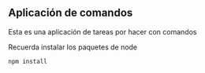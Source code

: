 ## Aplicación de comandos

Esta es una aplicación de tareas por hacer con comandos

Recuerda instalar los paquetes de node

    npm install